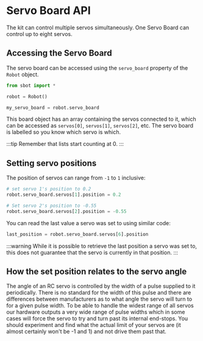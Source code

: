 # Servo Board API

The kit can control multiple servos simultaneously. One Servo Board can
control up to eight servos.

## Accessing the Servo Board

The servo board can be accessed using the `servo_board` property of
the `Robot` object.

```python
from sbot import *

robot = Robot()

my_servo_board = robot.servo_board
```

This board object has an array containing the servos connected to it,
which can be accessed as `servos[0]`, `servos[1]`, `servos[2]`, etc.
The servo board is labelled so you know which servo is which.

:::tip
Remember that lists start counting at 0.
:::

## Setting servo positions

The position of servos can range from `-1` to `1` inclusive:

```python
# set servo 1's position to 0.2
robot.servo_board.servos[1].position = 0.2

# Set servo 2's position to -0.55
robot.servo_board.servos[2].position = -0.55
```

You can read the last value a servo was set to using similar code:

```python
last_position = robot.servo_board.servos[6].position
```

:::warning
While it is possible to retrieve the last position a servo was set to, this does not guarantee that the servo is currently in that position.
:::

## How the set position relates to the servo angle

The angle of an RC servo is controlled by the width of a pulse supplied
to it periodically. There is no standard for the width of this pulse and
there are differences between manufacturers as to what angle the servo
will turn to for a given pulse width. To be able to handle the widest
range of all servos our hardware outputs a very wide range of pulse
widths which in some cases will force the servo to try and turn past its
internal end-stops. You should experiment and find what the actual limit
of your servos are (it almost certainly won't be -1 and 1) and not
drive them past that.

